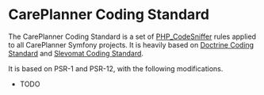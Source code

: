 # CarePlanner Coding Standard

The CarePlanner Coding Standard is a set of [PHP_CodeSniffer](https://github.com/squizlabs/PHP_CodeSniffer) rules applied to all CarePlanner Symfony projects. It is heavily based on [Doctrine Coding Standard](https://github.com/doctrine/coding-standard) and [Slevomat Coding Standard](https://github.com/slevomat/coding-standard).

It is based on PSR-1 and PSR-12, with the following modifications.

- TODO
